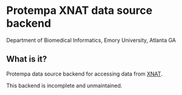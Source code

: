 # Protempa XNAT data source backend
Department of Biomedical Informatics, Emory University, Atlanta GA

## What is it?
Protempa data source backend for accessing data from [XNAT](https://www.xnat.org).

This backend is incomplete and unmaintained.
